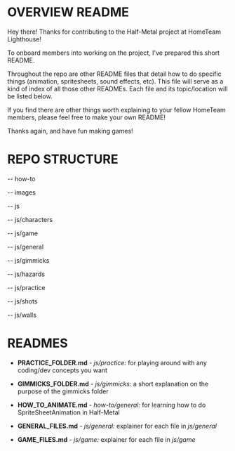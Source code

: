 # OVERVIEW README

  

Hey there! Thanks for contributing to the Half-Metal project at HomeTeam Lighthouse!

  

To onboard members into working on the project, I've prepared this short README.

  

Throughout the repo are other README files that detail how to do specific things (animation, spritesheets, sound effects, etc). This file will serve as a kind of index of all those other READMEs. Each file and its topic/location will be listed below.

  

If you find there are other things worth explaining to your fellow HomeTeam members, please feel free to make your own README!

  

Thanks again, and have fun making games!

  

# REPO STRUCTURE

-- how-to

-- images

-- js

-- js/characters

-- js/game

-- js/general

-- js/gimmicks

-- js/hazards

-- js/practice

-- js/shots

-- js/walls

  

# READMES

 - **PRACTICE_FOLDER.md** - *js/practice:* for playing around with any
   coding/dev concepts you want

 - **GIMMICKS_FOLDER.md** - *js/gimmicks:* a short explanation on the purpose of the gimmicks folder
   
 - **HOW_TO_ANIMATE.md** - *how-to/general:* for learning how to do   
   SpriteSheetAnimation in Half-Metal
   
 - **GENERAL_FILES.md** - *js/general:* explainer for each file in *js/general*

 - **GAME_FILES.md** - *js/game:* explainer for each file in *js/game*


